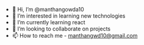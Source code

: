 - 👋 Hi, I’m @manthangowda10
- 👀 I’m interested in learning new technologies
- 🌱 I’m currently learning react
- 💞️ I’m looking to collaborate on projects
- 📫 How to reach me - manthangwd10@gmail.com

<!---
manthangowda10/manthangowda10 is a ✨ special ✨ repository because its `README.md` (this file) appears on your GitHub profile.
You can click the Preview link to take a look at your changes.
--->
